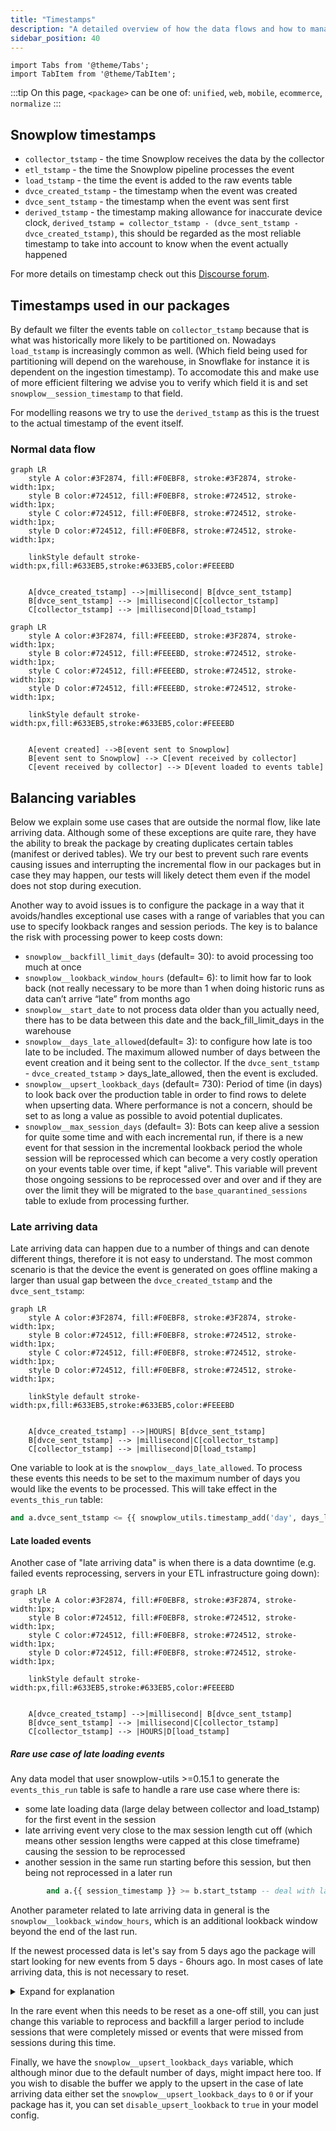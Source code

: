 ```yaml
---
title: "Timestamps"
description: "A detailed overview of how the data flows and how to manage variables for handling edge cases."
sidebar_position: 40
---
```

```mdx-code-block
import Tabs from '@theme/Tabs';
import TabItem from '@theme/TabItem';
```

:::tip
On this page, `<package>` can be one of: `unified`, `web`, `mobile`, `ecommerce`, `normalize`
:::

## Snowplow timestamps
- `collector_tstamp` - the time Snowplow receives the data by the collector
- `etl_tstamp` - the time the Snowplow pipeline processes the event
- `load_tstamp` - the time the event is added to the raw events table
- `dvce_created_tstamp` - the timestamp when the event was created
- `dvce_sent_tstamp` - the timestamp when the event was sent first
- `derived_tstamp` - the timestamp making allowance for inaccurate device clock, `derived_tstamp = collector_tstamp - (dvce_sent_tstamp - dvce_created_tstamp)`, this should be regarded as the most reliable timestamp to take into account to know when the event actually happened

For more details on timestamp check out this [Discourse forum](https://discourse.snowplow.io/t/which-timestamp-is-the-best-to-see-when-an-event-occurred/538).

## Timestamps used in our packages
By default we filter the events table on `collector_tstamp` because that is what was historically more likely to be partitioned on. Nowadays `load_tstamp` is increasingly common as well. (Which field being used for partitioning will depend on the warehouse, in Snowflake for instance it is dependent on the ingestion timestamp). To accomodate this and make use of more efficient filtering we advise you to verify which field it is and set `snowplow__session_timestamp` to that field.

For modelling reasons we try to use the `derived_tstamp` as this is the truest to the actual timestamp of the event itself.


### Normal data flow


```mermaid
graph LR
    style A color:#3F2874, fill:#F0EBF8, stroke:#3F2874, stroke-width:1px;
    style B color:#724512, fill:#F0EBF8, stroke:#724512, stroke-width:1px;
    style C color:#724512, fill:#F0EBF8, stroke:#724512, stroke-width:1px;
    style D color:#724512, fill:#F0EBF8, stroke:#724512, stroke-width:1px;

    linkStyle default stroke-width:px,fill:#633EB5,stroke:#633EB5,color:#FEEEBD


    A[dvce_created_tstamp] -->|millisecond| B[dvce_sent_tstamp]
    B[dvce_sent_tstamp] --> |millisecond|C[collector_tstamp]
    C[collector_tstamp] --> |millisecond|D[load_tstamp] 
```

```mermaid
graph LR
    style A color:#3F2874, fill:#FEEEBD, stroke:#3F2874, stroke-width:1px;
    style B color:#724512, fill:#FEEEBD, stroke:#724512, stroke-width:1px;
    style C color:#724512, fill:#FEEEBD, stroke:#724512, stroke-width:1px;
    style D color:#724512, fill:#FEEEBD, stroke:#724512, stroke-width:1px;
    
    linkStyle default stroke-width:px,fill:#633EB5,stroke:#633EB5,color:#FEEEBD


    A[event created] -->B[event sent to Snowplow]
    B[event sent to Snowplow] --> C[event received by collector]
    C[event received by collector] --> D[event loaded to events table] 
```

## Balancing variables

Below we explain some use cases that are outside the normal flow, like late arriving data. Although some of these exceptions are quite rare, they have the ability to break the package by creating duplicates certain tables (manifest or derived tables). We try our best to prevent such rare events causing issues and interrupting the incremental flow in our packages but in case they may happen, our tests will likely detect them even if the model does not stop during execution. 

Another way to avoid issues is to configure the package in a way that it avoids/handles exceptional use cases with a range of variables that you can use to specify lookback ranges and session periods. The key is to balance the risk with processing power to keep costs down:

- `snowplow__backfill_limit_days` (default= 30): to avoid processing too much at once
- `snowplow__lookback_window_hours` (default= 6): to limit how far to look back (not really necessary to be more than 1 when doing historic runs as data can’t arrive “late” from months ago
- `snowplow__start_date` to not process data older than you actually need, there has to be data between this date and the back_fill_limit_days in the warehouse
- `snowplow__days_late_allowed`(default= 3): to configure how late is too late to be included. The maximum allowed number of days between the event creation and it being sent to the collector. If the `dvce_sent_tstamp` - `dvce_created_tstamp` > days_late_allowed, then the event is excluded.  
- `snowplow__upsert_lookback_days` (default= 730): Period of time (in days) to look back over the production table in order to find rows to delete when upserting data. Where performance is not a concern, should be set to as long a value as possible to avoid potential duplicates.
- `snowplow__max_session_days` (default= 3): Bots can keep alive a session for quite some time and with each incremental run, if there is a new event for that session in the incremental lookback period the whole session will be reprocessed which can become a very costly operation on your events table over time, if kept "alive". This variable will prevent those ongoing sessions to be reprocessed over and over and if they are over the limit they will be migrated to the `base_quarantined_sessions` table to exlude from processing further.

### Late arriving data

Late arriving data can happen due to a number of things and can denote different things, therefore it is not easy to understand. The most common scenario is that the device the event is generated on goes offline making a larger than usual gap between the `dvce_created_tstamp` and the `dvce_sent_tstamp`:

```mermaid
graph LR
    style A color:#3F2874, fill:#F0EBF8, stroke:#3F2874, stroke-width:1px;
    style B color:#724512, fill:#F0EBF8, stroke:#724512, stroke-width:1px;
    style C color:#724512, fill:#F0EBF8, stroke:#724512, stroke-width:1px;
    style D color:#724512, fill:#F0EBF8, stroke:#724512, stroke-width:1px;

    linkStyle default stroke-width:px,fill:#633EB5,stroke:#633EB5,color:#FEEEBD


    A[dvce_created_tstamp] -->|HOURS| B[dvce_sent_tstamp]
    B[dvce_sent_tstamp] --> |millisecond|C[collector_tstamp]
    C[collector_tstamp] --> |millisecond|D[load_tstamp] 
```

One variable to look at is the `snowplow__days_late_allowed`. To process these events this needs to be set to the maximum number of days you would like the events to be processed. This will take effect in the `events_this_run` table:

```sql
and a.dvce_sent_tstamp <= {{ snowplow_utils.timestamp_add('day', days_late_allowed, 'a.dvce_created_tstamp') }}
```

#### Late loaded events
Another case of "late arriving data" is when there is a data downtime (e.g. failed events reprocessing, servers in your ETL infrastructure going down):


```mermaid
graph LR
    style A color:#3F2874, fill:#F0EBF8, stroke:#3F2874, stroke-width:1px;
    style B color:#724512, fill:#F0EBF8, stroke:#724512, stroke-width:1px;
    style C color:#724512, fill:#F0EBF8, stroke:#724512, stroke-width:1px;
    style D color:#724512, fill:#F0EBF8, stroke:#724512, stroke-width:1px;

    linkStyle default stroke-width:px,fill:#633EB5,stroke:#633EB5,color:#FEEEBD


    A[dvce_created_tstamp] -->|millisecond| B[dvce_sent_tstamp]
    B[dvce_sent_tstamp] --> |millisecond|C[collector_tstamp]
    C[collector_tstamp] --> |HOURS|D[load_tstamp] 
```

##### Rare use case of late loading events
Any data model that user snowplow-utils >=0.15.1 to generate the `events_this_run` table is safe to handle a rare use case where there is:
- some late loading data (large delay between collector and load_tstamp) for the first event in the session
- late arriving event very close to the max session length cut off (which means other session lengths were capped at this close timeframe) causing the session to be reprocessed
- another session in the same run starting before this session, but then being not reprocessed in a later run

```sql
        and a.{{ session_timestamp }} >= b.start_tstamp -- deal with late loading events
```

Another parameter related to late arriving data in general is the `snowplow__lookback_window_hours`, which is an additional lookback window beyond the end of the last run. 

If the newest processed data is let's say from 5 days ago the package will start looking for new events from 5 days - 6hours ago. In most cases of late arriving data, this is not necessary to reset.

<details>
<summary>Expand for explanation</summary>
Either the new event will arrive when it arrives and the package will process it as normal new event, just later, or if the late arriving event is due to a late loaded event (bigger gap between collector and load_tstamp due to some infrastructure issues for instance) even if the data model has been processed already during the time the late arriving data is not in the warehouse, there can be longer running sessions that produce new events in subsequent runs so that the reprocessing window will usually be large enough to reprocess those missed events. 
For more details on this they can check out the docs on the [incremental logic](https://docs.snowplow.io/docs/modeling-your-data/modeling-your-data-with-dbt/dbt-advanced-usage/dbt-incremental-logic/).
</details>

In the rare event when this needs to be reset as a one-off still, you can just change this variable to reprocess and backfill a larger period to include sessions that were completely missed or events that were missed from sessions during this time.

Finally, we have the `snowplow__upsert_lookback_days` variable, which although minor due to the default number of days, might impact here too. If you wish to disable the buffer we apply to the upsert in the case of late arriving data either set the `snowplow__upsert_lookback_days` to `0` or if your package has it, you can set `disable_upsert_lookback` to `true` in your model config.
